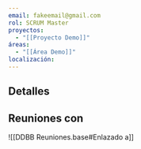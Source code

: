 ```yaml
---
email: fakeemail@gmail.com
rol: SCRUM Master
proyectos:
  - "[[Proyecto Demo]]"
áreas:
  - "[[Área Demo]]"
localización:
---
```

## Detalles


## Reuniones con
![[DDBB Reuniones.base#Enlazado a]]